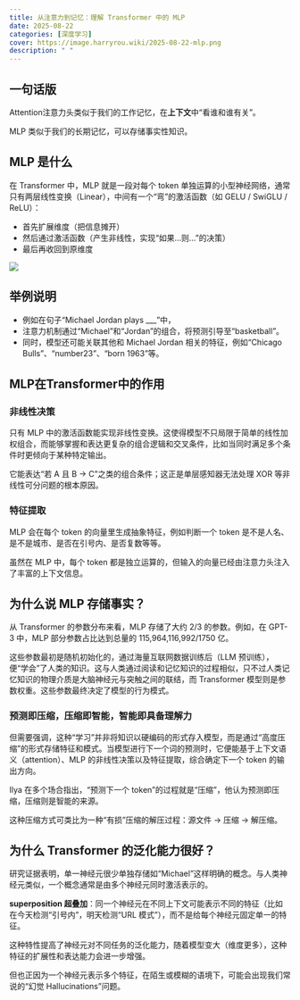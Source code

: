 ```yaml
---
title: 从注意力到记忆：理解 Transformer 中的 MLP
date: 2025-08-22
categories: [深度学习]
cover: https://image.harryrou.wiki/2025-08-22-mlp.png
description: " "
---
```



## 一句话版

Attention注意力头类似于我们的工作记忆，在**上下文**中“看谁和谁有关”。

MLP 类似于我们的长期记忆，可以存储事实性知识。

## MLP 是什么

在 Transformer 中，MLP 就是一段对每个 token 单独运算的小型神经网络，通常只有两层线性变换（Linear），中间有一个“弯”的激活函数（如 GELU / SwiGLU / ReLU）：

- 首先扩展维度（把信息摊开）
- 然后通过激活函数（产生非线性，实现“如果…则…”的决策）
- 最后再收回到原维度
    
![](https://image.harryrou.wiki/2025-08-09-N2037cvU.jpg)

## 举例说明

  * 例如在句子“Michael Jordan plays \_\_\_”中，
  * 注意力机制通过“Michael”和“Jordan”的组合，将预测引导至“basketball”。
  * 同时，模型还可能关联其他和 Michael Jordan 相关的特征，例如“Chicago Bulls”、“number23”、“born 1963”等。

## MLP在Transformer中的作用

### 非线性决策

只有 MLP 中的激活函数能实现非线性变换。这使得模型不只局限于简单的线性加权组合，而能够掌握和表达更复杂的组合逻辑和交叉条件，比如当同时满足多个条件时更倾向于某种特定输出。

它能表达“若 A 且 B → C”之类的组合条件；这正是单层感知器无法处理 XOR 等非线性可分问题的根本原因。

### 特征提取

MLP 会在每个 token 的向量里生成抽象特征，例如判断一个 token 是不是人名、是不是城市、是否在引号内、是否复数等等。

虽然在 MLP 中，每个 token 都是独立运算的，但输入的向量已经由注意力头注入了丰富的上下文信息。

## 为什么说 MLP 存储事实？

从 Transformer 的参数分布来看，MLP 存储了大约 2/3 的参数。例如，在 GPT-3 中，MLP 部分参数占比达到总量的 115,964,116,992/1750 亿。

这些参数最初是随机初始化的，通过海量互联网数据训练后（LLM 预训练），便“学会”了人类的知识。这与人类通过阅读和记忆知识的过程相似，只不过人类记忆知识的物理介质是大脑神经元与突触之间的联结，而 Transformer 模型则是参数权重。这些参数最终决定了模型的行为模式。

### 预测即压缩，压缩即智能，智能即具备理解力

但需要强调，这种“学习”并非将知识以硬编码的形式存入模型，而是通过“高度压缩”的形式存储特征和模式。当模型进行下一个词的预测时，它便能基于上下文语义（attention）、MLP 的非线性决策以及特征提取，综合确定下一个 token 的输出方向。

Ilya 在多个场合指出，“预测下一个 token”的过程就是“压缩”，他认为预测即压缩，压缩则是智能的来源。

这种压缩方式可类比为一种“有损”压缩的解压过程：源文件 → 压缩 → 解压缩。

## 为什么 Transformer 的泛化能力很好？

研究证据表明，单一神经元很少单独存储如“Michael”这样明确的概念。与人类神经元类似，一个概念通常是由多个神经元同时激活表示的。

**superposition 超叠加**：同一个神经元在不同上下文可能表示不同的特征（比如在今天检测“引号内”，明天检测“URL 模式”），而不是给每个神经元固定单一的特征。

这种特性提高了神经元对不同任务的泛化能力，随着模型变大（维度更多），这种特征的扩展性和表达能力会进一步增强。

但也正因为一个神经元表示多个特征，在陌生或模糊的语境下，可能会出现我们常说的“幻觉 Hallucinations”问题。
